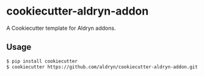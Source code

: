 # cookiecutter-aldryn-addon

A Cookiecutter template for Aldryn addons.


## Usage

```bash
$ pip install cookiecutter
$ cookiecutter https://github.com/aldryn/cookiecutter-aldryn-addon.git
```
